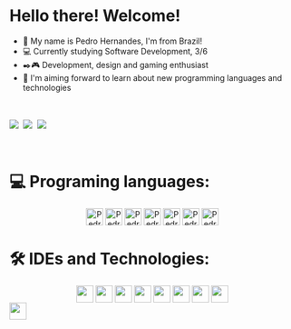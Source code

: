 # Hello there! Welcome!
- 👋 My name is Pedro Hernandes, I'm from Brazil! 
- 💻 Currently studying Software Development, 3/6
- ✒️🎮 Development, design and gaming enthusiast
- 🚀 I'm aiming forward to learn about new programming languages and technologies

<br><br>
<kbd align="center">
 <img src="https://github-readme-streak-stats-five-lac.vercel.app?user=pedro-ls-hernandes&theme=midnight-purple&card_width=1000&stroke=393f48&border=white"/>
 <img src="https://github-readme-stats.vercel.app/api?username=pedro-ls-hernandes&show_icons=true&theme=midnight-purple&card_width=500&stroke=393f48&border=white"/>
 <img src="https://github-readme-stats.vercel.app/api/top-langs/?username=pedro-ls-hernandes&theme=midnight-purple&card_width=450&stroke=393f48&border=white&hide_progress=true)"/>
</kbd>

  <div><br>
    <h1>💻 Programing languages:</h1>
     <div align="center" >
      <img align="center" alt="Pedro-HTML" height="30" widht="40" src="https://img.shields.io/badge/HTML5-9745F5?style=for-the-badge&logo=html5&logoColor=white">
      <img align="center" alt="Pedro-CSS" height="30" widht="40" src="https://img.shields.io/badge/CSS3-9745F5?style=for-the-badge&logo=css3&logoColor=white">
      <img align="center" alt="Pedro-PHP" height="30" widht="40" src="https://img.shields.io/badge/PHP-9745F5?style=for-the-badge&logo=php&logoColor=white">
      <img align="center" alt="Pedro-JS" height="30" widht="40" src="https://img.shields.io/badge/JavaScript-9745F5?style=for-the-badge&logo=javascript&logoColor=white">
      <img align="center" alt="Pedro-MySQL" height="30" widht="40" src="https://img.shields.io/badge/MySQL-9745F5?style=for-the-badge&logo=mysql&logoColor=white">
      <img align="center" alt="Pedro-C#" height="30" widht="40" src="https://img.shields.io/badge/C%23-9745F5?style=for-the-badge&logo=c-sharp&logoColor=white">
      <img align="center" alt="Pedro-MongoDB" height="30" widht="40" src="https://img.shields.io/badge/MongoDB-9745F5?style=for-the-badge&logo=mongodb&logoColor=white">
     </div>
  </div>
  
  <div>
    <h1>🛠️ IDEs and Technologies:</h1>
     <div align="center" >
      <img align="center" alt="" height="30" widht="40" src="https://img.shields.io/badge/Inkscape-9745F5?style=for-the-badge&logo=Inkscape&logoColor=white">
      <img align="center" alt="" height="30" widht="40" src="https://img.shields.io/badge/gimp-9745F5?style=for-the-badge&logo=gimp&logoColor=white">
      <img align="center" alt="" height="30" widht="40" src="https://img.shields.io/badge/Figma-9745F5?style=for-the-badge&logo=figma&logoColor=white">
      <img align="center" alt="" height="30" widht="40" src="https://img.shields.io/badge/Canva-9745F5.svg?&style=for-the-badge&logo=Canva&logoColor=white">
      <img align="center" alt="" height="30" widht="40" src="https://img.shields.io/badge/Visual_Studio-9745F5?style=for-the-badge&logo=visual%20studio&logoColor=white">
      <img align="center" alt="" height="30" widht="40" src="https://img.shields.io/badge/Visual_Studio_Code-9745F5?style=for-the-badge&logo=visual%20studio%20code&logoColor=white">
      <img align="center" alt="" height="30" widht="40" src="https://img.shields.io/badge/Trello-9745F5?style=for-the-badge&logo=trello&logoColor=white">
      <img align="center" alt="" height="30" widht="40" src="https://img.shields.io/badge/Miro-9745F5?style=for-the-badge&logo=Miro&logoColor=white">
     </div>
  </div>
</body>

<img align="center" alt="" height="30" widht="40" src="">

